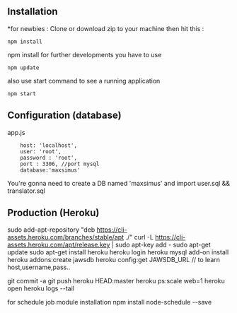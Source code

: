 ## Installation
*for newbies : Clone or download zip to your machine then hit this :

	npm install
npm install
for further developments you have to use

	npm update


also use start command to see a running application

	npm start


## Configuration (database)
app.js

        host: 'localhost',
        user: 'root',
        password : 'root',
        port : 3306, //port mysql
        database:'maxsimus'


	
You're gonna need to create a DB named 'maxsimus'
and import user.sql && translator.sql


## Production (Heroku)
sudo add-apt-repository "deb https://cli-assets.heroku.com/branches/stable/apt ./"
curl -L https://cli-assets.heroku.com/apt/release.key | sudo apt-key add -
sudo apt-get update
sudo apt-get install heroku
heroku login
heroku mysql add-on install
heroku addons:create jawsdb
heroku config:get JAWSDB_URL  // to learn host,username,pass..

git commit -a
git push heroku HEAD:master
heroku ps:scale web=1
heroku open
heroku logs --tail

for schedule job module installation
npm install node-schedule --save

